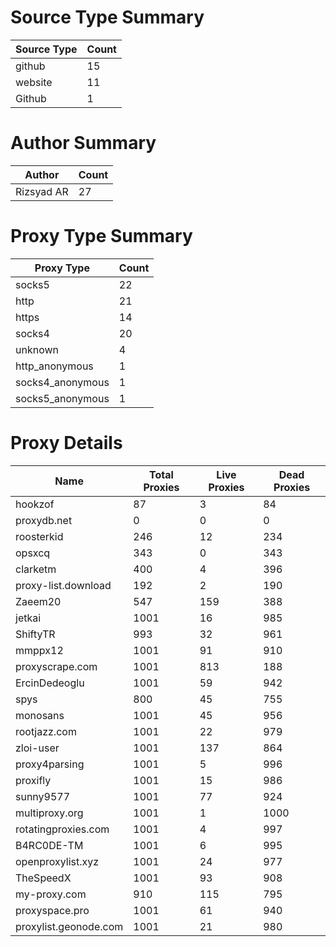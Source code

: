 # Source Type Summary

| Source Type | Count |
|-------------|-------|
| github | 15 |
| website | 11 |
| Github | 1 |


# Author Summary

| Author | Count |
|--------|-------|
| Rizsyad AR | 27 |


# Proxy Type Summary

| Proxy Type | Count |
|------------|-------|
| socks5 | 22 |
| http | 21 |
| https | 14 |
| socks4 | 20 |
| unknown | 4 |
| http_anonymous | 1 |
| socks4_anonymous | 1 |
| socks5_anonymous | 1 |


# Proxy Details

| Name | Total Proxies | Live Proxies | Dead Proxies |
|------|---------------|--------------|---------------|
| hookzof | 87 | 3 | 84 |
| proxydb.net | 0 | 0 | 0 |
| roosterkid | 246 | 12 | 234 |
| opsxcq | 343 | 0 | 343 |
| clarketm | 400 | 4 | 396 |
| proxy-list.download | 192 | 2 | 190 |
| Zaeem20 | 547 | 159 | 388 |
| jetkai | 1001 | 16 | 985 |
| ShiftyTR | 993 | 32 | 961 |
| mmppx12 | 1001 | 91 | 910 |
| proxyscrape.com | 1001 | 813 | 188 |
| ErcinDedeoglu | 1001 | 59 | 942 |
| spys | 800 | 45 | 755 |
| monosans | 1001 | 45 | 956 |
| rootjazz.com | 1001 | 22 | 979 |
| zloi-user | 1001 | 137 | 864 |
| proxy4parsing | 1001 | 5 | 996 |
| proxifly | 1001 | 15 | 986 |
| sunny9577 | 1001 | 77 | 924 |
| multiproxy.org | 1001 | 1 | 1000 |
| rotatingproxies.com | 1001 | 4 | 997 |
| B4RC0DE-TM | 1001 | 6 | 995 |
| openproxylist.xyz | 1001 | 24 | 977 |
| TheSpeedX | 1001 | 93 | 908 |
| my-proxy.com | 910 | 115 | 795 |
| proxyspace.pro | 1001 | 61 | 940 |
| proxylist.geonode.com | 1001 | 21 | 980 |

